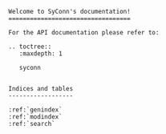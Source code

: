 ```{eval-rst}
Welcome to SyConn's documentation!
==================================

For the API documentation please refer to:

.. toctree::
   :maxdepth: 1

   syconn
```

```{include} doc.md
```

```{eval-rst}
Indices and tables
------------------

:ref:`genindex`
:ref:`modindex`
:ref:`search`
```
